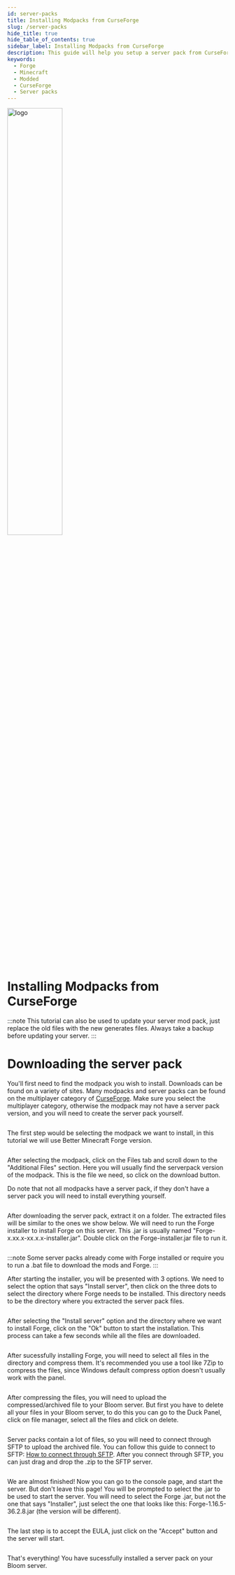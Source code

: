 ```yaml
---
id: server-packs
title: Installing Modpacks from CurseForge
slug: /server-packs
hide_title: true
hide_table_of_contents: true
sidebar_label: Installing Modpacks from CurseForge
description: This guide will help you setup a server pack from CurseForge
keywords:
  - Forge
  - Minecraft
  - Modded
  - CurseForge
  - Server packs
---
```


<div class="text--center">
<img src="https://bloom.host/logo-white.svg" alt="logo" height="50%" width="50%"/>
<h1>Installing Modpacks from CurseForge</h1>
</div>

:::note
This tutorial can also be used to update your server mod pack, just replace the old files with the new generates files. Always take a backup before updating your server.
:::

# Downloading the server pack

You'll first need to find the modpack you wish to install. Downloads can be found on a variety of sites. Many modpacks and server packs can be found on the multiplayer category of [CurseForge](https://www.curseforge.com/minecraft/modpacks/multiplayer). Make sure you select the multiplayer category, otherwise the modpack may not have a server pack version, and you will need to create the server pack yourself.

<div class="text--center"><img src={require('../../static/imgs/plugins_and_modifications/serverpacks/1.png').default} alt=""/></div>

The first step would be selecting the modpack we want to install, in this tutorial we will use Better Minecraft Forge version.

<div class="text--center"><img src={require('../../static/imgs/plugins_and_modifications/serverpacks/2.png').default} alt=""/></div>

After selecting the modpack, click on the Files tab and scroll down to the "Additional Files" section. Here you will usually find the serverpack version of the modpack. This is the file we need, so click on the download button. 

Do note that not all modpacks have a server pack, if they don't have a server pack you will need to install everything yourself.

<div class="text--center"><img src={require('../../static/imgs/plugins_and_modifications/serverpacks/3.png').default} alt=""/></div>

<div class="text--center"><img src={require('../../static/imgs/plugins_and_modifications/serverpacks/4.png').default} alt=""/></div>

After downloading the server pack, extract it on a folder. The extracted files will be similar to the ones we show below. We will need to run the Forge installer to install Forge on this server. This .jar is usually named "Forge-x.xx.x-xx.x.x-installer.jar". Double click on the Forge-installer.jar file to run it.

<div class="text--center"><img src={require('../../static/imgs/plugins_and_modifications/serverpacks/5.png').default} alt=""/></div>

:::note
Some server packs already come with Forge installed or require you to run a .bat file to download the mods and Forge. 
:::

After starting the installer, you will be presented with 3 options. We need to select the option that says "Install server", then click on the three dots to select the directory where Forge needs to be installed. This directory needs to be the directory where you extracted the server pack files.

<div class="text--center"><img src={require('../../static/imgs/plugins_and_modifications/serverpacks/6.png').default} alt=""/></div>

<div class="text--center"><img src={require('../../static/imgs/plugins_and_modifications/serverpacks/7.png').default} alt=""/></div>

After selecting the "Install server" option and the directory where we want to install Forge, click on the "Ok" button to start the installation. This process can take a few seconds while all the files are downloaded.

<div class="text--center"><img src={require('../../static/imgs/plugins_and_modifications/serverpacks/8.png').default} alt=""/></div>

<div class="text--center"><img src={require('../../static/imgs/plugins_and_modifications/serverpacks/9.png').default} alt=""/></div>

After sucessfully installing Forge, you will need to select all files in the directory and compress them. It's recommended you use a tool like 7Zip to compress the files, since Windows default compress option doesn't usually work with the panel.

<div class="text--center"><img src={require('../../static/imgs/plugins_and_modifications/serverpacks/9.png').default} alt=""/></div>

After compressing the files, you will need to upload the compressed/archived file to your Bloom server. But first you have to delete all your files in your Bloom server, to do this you can go to the Duck Panel, click on file manager, select all the files and click on delete.

<div class="text--center"><img src={require('../../static/imgs/plugins_and_modifications/serverpacks/10.png').default} alt=""/></div>

Server packs contain a lot of files, so you will need to connect through SFTP to upload the archived file. You can follow this guide to connect to SFTP: [How to connect through SFTP](https://docs.bloom.host/sftp). After you connect through SFTP, you can just drag and drop the .zip to the SFTP server.

<div class="text--center"><img src={require('../../static/imgs/plugins_and_modifications/serverpacks/13.png').default} alt=""/></div>

We are almost finished! Now you can go to the console page, and start the server. But don't leave this page! You will be prompted to select the .jar to be used to start the server. You will need to select the Forge .jar, but not the one that says "Installer", just select the one that looks like this: Forge-1.16.5-36.2.8.jar (the version will be different).

<div class="text--center"><img src={require('../../static/imgs/plugins_and_modifications/serverpacks/14.png').default} alt=""/></div>

The last step is to accept the EULA, just click on the "Accept" button and the server will start.

<div class="text--center"><img src={require('../../static/imgs/plugins_and_modifications/serverpacks/15.png').default} alt=""/></div>

That's everything! You have sucessfully installed a server pack on your Bloom server. 

<div class="text--center"><img src={require('../../static/imgs/plugins_and_modifications/serverpacks/12.png').default} alt=""/></div>